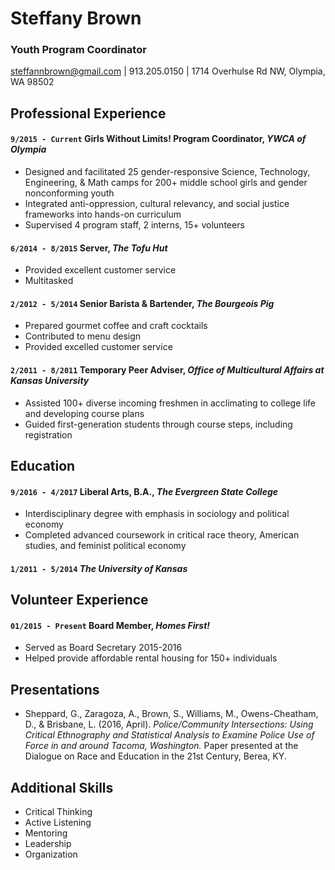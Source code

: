 # Steffany Brown
### Youth Program Coordinator

<a href="mailto:steffannbrown@gmail.com">steffannbrown@gmail.com</a>
| 913.205.0150 | 1714 Overhulse Rd NW, Olympia, WA 98502


## Professional Experience

#### `9/2015 - Current` __Girls Without Limits! Program Coordinator__, *YWCA of Olympia*

- Designed	and	facilitated	25	gender-responsive Science, Technology, Engineering, & Math camps for 200+ middle school girls and gender nonconforming youth
- Integrated anti-oppression, cultural relevancy, and social justice frameworks into	hands-on curriculum
- Supervised 4 program staff, 2 interns, 15+ volunteers


#### `6/2014 - 8/2015` __Server__, *The Tofu Hut*

- Provided excellent customer service
- Multitasked


#### `2/2012 - 5/2014` __Senior Barista & Bartender__, *The Bourgeois Pig*

- Prepared gourmet coffee and craft cocktails
- Contributed to menu design
- Provided excelled customer service


#### `2/2011 - 8/2011` __Temporary Peer Adviser__, *Office of Multicultural Affairs at Kansas University*

- Assisted 100+ diverse incoming freshmen in acclimating to college life and developing course plans
- Guided first-generation students through course steps, including registration


## Education

#### `9/2016 - 4/2017` Liberal Arts, B.A., *__The Evergreen State College__*
- Interdisciplinary	degree with	emphasis in sociology and political economy 
- Completed advanced coursework in critical race theory, American studies, and feminist political economy

#### `1/2011 - 5/2014` *__The University of Kansas__*


## Volunteer Experience

#### `01/2015 - Present` Board Member, *Homes First!*
- Served as	Board Secretary	2015-2016
- Helped provide affordable rental housing for 150+ individuals


## Presentations
- Sheppard,	G.,	Zaragoza,	A.,	Brown,	S.,	Williams,	M.,	Owens-Cheatham,	D.,	& Brisbane,	L.	(2016,	April).	*Police/Community	Intersections:	Using	Critical Ethnography	and	Statistical	Analysis	to	Examine	Police	Use	of	Force	in	and around	Tacoma,	Washington.* Paper	presented	at	the	Dialogue	on	Race	and Education	in	the	21st	Century,	Berea,	KY.


## Additional Skills
- Critical Thinking
- Active Listening
- Mentoring
- Leadership
- Organization





